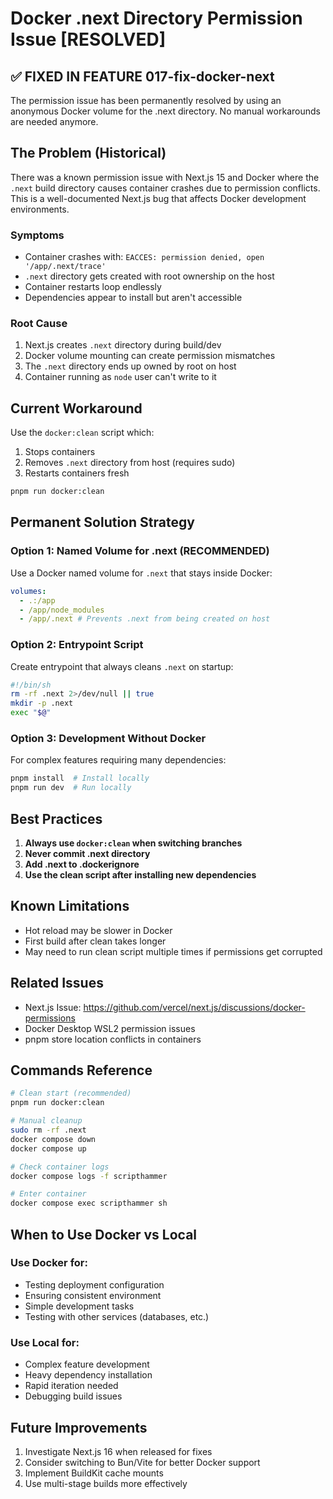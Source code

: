 # Docker .next Directory Permission Issue [RESOLVED]

## ✅ FIXED IN FEATURE 017-fix-docker-next

The permission issue has been permanently resolved by using an anonymous Docker volume for the .next directory. No manual workarounds are needed anymore.

## The Problem (Historical)

There was a known permission issue with Next.js 15 and Docker where the `.next` build directory causes container crashes due to permission conflicts. This is a well-documented Next.js bug that affects Docker development environments.

### Symptoms

- Container crashes with: `EACCES: permission denied, open '/app/.next/trace'`
- `.next` directory gets created with root ownership on the host
- Container restarts loop endlessly
- Dependencies appear to install but aren't accessible

### Root Cause

1. Next.js creates `.next` directory during build/dev
2. Docker volume mounting can create permission mismatches
3. The `.next` directory ends up owned by root on host
4. Container running as `node` user can't write to it

## Current Workaround

Use the `docker:clean` script which:

1. Stops containers
2. Removes `.next` directory from host (requires sudo)
3. Restarts containers fresh

```bash
pnpm run docker:clean
```

## Permanent Solution Strategy

### Option 1: Named Volume for .next (RECOMMENDED)

Use a Docker named volume for `.next` that stays inside Docker:

```yaml
volumes:
  - .:/app
  - /app/node_modules
  - /app/.next # Prevents .next from being created on host
```

### Option 2: Entrypoint Script

Create entrypoint that always cleans `.next` on startup:

```bash
#!/bin/sh
rm -rf .next 2>/dev/null || true
mkdir -p .next
exec "$@"
```

### Option 3: Development Without Docker

For complex features requiring many dependencies:

```bash
pnpm install  # Install locally
pnpm run dev  # Run locally
```

## Best Practices

1. **Always use `docker:clean` when switching branches**
2. **Never commit .next directory**
3. **Add .next to .dockerignore**
4. **Use the clean script after installing new dependencies**

## Known Limitations

- Hot reload may be slower in Docker
- First build after clean takes longer
- May need to run clean script multiple times if permissions get corrupted

## Related Issues

- Next.js Issue: https://github.com/vercel/next.js/discussions/docker-permissions
- Docker Desktop WSL2 permission issues
- pnpm store location conflicts in containers

## Commands Reference

```bash
# Clean start (recommended)
pnpm run docker:clean

# Manual cleanup
sudo rm -rf .next
docker compose down
docker compose up

# Check container logs
docker compose logs -f scripthammer

# Enter container
docker compose exec scripthammer sh
```

## When to Use Docker vs Local

### Use Docker for:

- Testing deployment configuration
- Ensuring consistent environment
- Simple development tasks
- Testing with other services (databases, etc.)

### Use Local for:

- Complex feature development
- Heavy dependency installation
- Rapid iteration needed
- Debugging build issues

## Future Improvements

1. Investigate Next.js 16 when released for fixes
2. Consider switching to Bun/Vite for better Docker support
3. Implement BuildKit cache mounts
4. Use multi-stage builds more effectively
